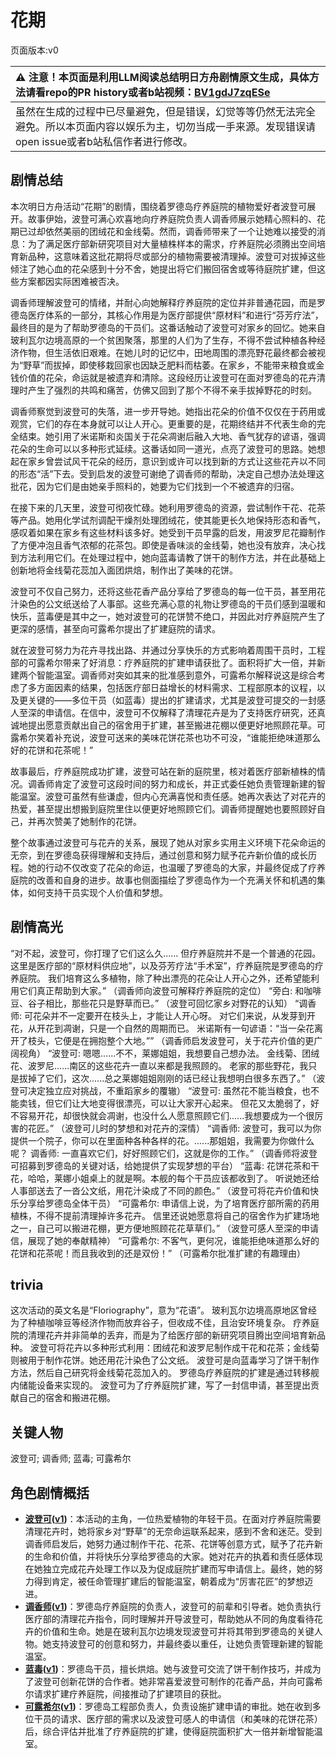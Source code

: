 # 花期
页面版本:v0
 

| :warning: 注意！本页面是利用LLM阅读总结明日方舟剧情原文生成，具体方法请看repo的PR history或者b站视频：[BV1gdJ7zqESe](https://www.bilibili.com/video/BV1gdJ7zqESe/)         |
|:----------------------------|
| 虽然在生成的过程中已尽量避免，但是错误，幻觉等等仍然无法完全避免。所以本页面内容以娱乐为主，切勿当成一手来源。发现错误请open issue或者b站私信作者进行修改。|



## 剧情总结
本次明日方舟活动“花期”的剧情，围绕着罗德岛疗养庭院的植物爱好者波登可展开。故事伊始，波登可满心欢喜地向疗养庭院负责人调香师展示她精心照料的、花期已过却依然美丽的团绒花和金线菊。然而，调香师带来了一个让她难以接受的消息：为了满足医疗部新研究项目对大量植株样本的需求，疗养庭院必须腾出空间培育新品种，这意味着这批花期将尽或部分的植物需要被清理掉。波登可对拔掉这些倾注了她心血的花朵感到十分不舍，她提出将它们搬回宿舍或等待庭院扩建，但这些方案都因实际困难被否决。

调香师理解波登可的情绪，并耐心向她解释疗养庭院的定位并非普通花园，而是罗德岛医疗体系的一部分，其核心作用是为医疗部提供“原材料”和进行“芬芳疗法”，最终目的是为了帮助罗德岛的干员们。这番话触动了波登可对家乡的回忆。她来自玻利瓦尔边境高原的一个贫困聚落，那里的人们为了生存，不得不尝试种植各种经济作物，但生活依旧艰难。在她儿时的记忆中，田地周围的漂亮野花最终都会被视为“野草”而拔掉，即使移栽回家也因缺乏肥料而枯萎。在家乡，不能带来粮食或金钱价值的花朵，命运就是被遗弃和清除。这段经历让波登可在面对罗德岛的花卉清理时产生了强烈的共鸣和痛苦，仿佛又回到了那个不得不亲手拔掉野花的时刻。

调香师察觉到波登可的失落，进一步开导她。她指出花朵的价值不仅仅在于药用或观赏，它们的存在本身就可以让人开心。更重要的是，花期终结并不代表生命的完全结束。她引用了米诺斯和炎国关于花朵凋谢后融入大地、香气犹存的谚语，强调花朵的生命可以以多种形式延续。这番话如同一道光，点亮了波登可的思路。她想起在家乡曾尝试风干花朵的经历，意识到或许可以找到新的方式让这些花卉以不同的形态“活”下去。受到启发的波登可谢绝了调香师的帮助，决定自己想办法处理这批花，因为它们是由她亲手照料的，她要为它们找到一个不被遗弃的归宿。

在接下来的几天里，波登可彻夜忙碌。她利用罗德岛的资源，尝试制作干花、花茶等产品。她用化学试剂调配干燥剂处理团绒花，使其能更长久地保持形态和香气，感叹着如果在家乡有这些材料该多好。她受到干员早露的启发，用波罗尼花瓣制作了方便冲泡且香气浓郁的花茶包。即使是香味淡的金线菊，她也没有放弃，决心找到方法利用它们。在处理过程中，她向蓝毒请教了饼干的制作方法，并在此基础上创新地将金线菊花蕊加入面团烘焙，制作出了美味的花饼。

波登可不仅自己努力，还将这些花香产品分享给了罗德岛的每一位干员，甚至用花汁染色的公文纸送给了人事部。这些充满心意的礼物让罗德岛的干员们感到温暖和快乐，蓝毒便是其中之一，她对波登可的花饼赞不绝口，并因此对疗养庭院产生了更深的感情，甚至向可露希尔提出了扩建庭院的请求。

就在波登可努力为花卉寻找出路、并通过分享快乐的方式影响着周围干员时，工程部的可露希尔带来了好消息：疗养庭院的扩建申请获批了。面积将扩大一倍，并新建两个智能温室。调香师对突如其来的批准感到意外，可露希尔解释说这是综合考虑了多方面因素的结果，包括医疗部日益增长的材料需求、工程部原本的议程，以及更关键的——多位干员（如蓝毒）提出的扩建请求，尤其是波登可提交的一封感人至深的申请信。在信中，波登可不仅解释了清理花卉是为了支持医疗研究，还真诚地提出愿意贡献出自己的宿舍用于扩建，甚至搬进花棚以便更好地照顾花草。可露希尔笑着补充说，波登可送来的美味花饼花茶也功不可没，“谁能拒绝味道那么好的花饼和花茶呢！”

故事最后，疗养庭院成功扩建，波登可站在新的庭院里，核对着医疗部新植株的情况。调香师肯定了波登可这段时间的努力和成长，并正式委任她负责管理新建的智能温室。波登可虽然有些谦虚，但内心充满喜悦和责任感。她再次表达了对花卉的热爱，甚至提出想搬到庭院里住以便更好地照顾它们。调香师提醒她也要照顾好自己，并再次赞美了她制作的花饼。

整个故事通过波登可与花卉的关系，展现了她从对家乡实用主义环境下花朵命运的无奈，到在罗德岛获得理解和支持后，通过创意和努力赋予花卉新价值的成长历程。她的行动不仅改变了花朵的命运，也温暖了罗德岛的大家，并最终促成了疗养庭院的改善和自身的进步。故事也侧面描绘了罗德岛作为一个充满关怀和机遇的集体，如何支持干员实现个人价值和梦想。
## 剧情高光
“对不起，波登可，你打理了它们这么久...... 但疗养庭院并不是一个普通的花园。 这里是医疗部的“原材料供应地”，以及芬芳疗法“手术室”，疗养庭院是罗德岛的疗养庭院。 我们培育这么多植物，除了种出漂亮的花朵让人开心之外，还希望能利用它们真正帮助到大家。” （调香师向波登可解释疗养庭院的定位）
“旁白: 和咖啡豆、谷子相比，那些花只是野草而已。” （波登可回忆家乡对野花的认知）
“调香师: 可花朵并不一定要开在枝头上，才能让人开心呀。 对它们来说，从发芽到开花，从开花到凋谢，只是一个自然的周期而已。 米诺斯有一句谚语：“当一朵花离开了枝头，它便是在拥抱整个大地。”” （调香师启发波登可，关于花卉价值的更广阔视角）
“波登可: 嗯嗯......不不，莱娜姐姐，我想要自己想办法。 金线菊、团绒花、波罗尼......南区的这些花卉一直以来都是我照顾的。 老家的那些野花，我只是拔掉了它们，这次......总之莱娜姐姐刚刚的话已经让我想明白很多东西了。” （波登可决定独立应对挑战，不重蹈家乡的覆辙）
“波登可: 虽然花不能当粮食，也不能卖钱，但它们让大地变得很漂亮，可以让大家开心起来。 但花又太脆弱了，好不容易开花，却很快就会凋谢，也没什么人愿意照顾它们......我想要成为一个很厉害的花匠。” （波登可儿时的梦想和对花卉的深情）
“调香师: 波登可，我可以为你提供一个院子，你可以在里面种各种各样的花。......那姐姐，我需要为你做什么呢？ 调香师: 一直喜欢它们，好好照顾它们，这就是你的工作。” （调香师将波登可招募到罗德岛的关键对话，给她提供了实现梦想的平台）
“蓝毒: 花饼花茶和干花，哈哈，莱娜小姐桌上的就是啊。本舰的每个干员应该都收到了。 听说她还给人事部送去了一沓公文纸，用花汁染成了不同的颜色。” （波登可将花卉价值和快乐分享给罗德岛全体干员）
“可露希尔: 申请信上说，为了培育医疗部所需的药用植株，不得不提前清理掉许多花卉。 信里还说她愿意将自己的宿舍作为扩建场地之一，自己可以搬进花棚，更方便地照顾花花草草们。” （波登可感人至深的申请信，展现了她的奉献精神）
“可露希尔: 不客气，更何况，谁能拒绝味道那么好的花饼和花茶呢！而且我收到的还是双份！” （可露希尔批准扩建的有趣理由）
## trivia
这次活动的英文名是“Floriography”，意为“花语”。
玻利瓦尔边境高原地区曾经为了种植咖啡豆等经济作物而放弃谷子，但收成不佳，且治安环境复杂。
疗养庭院的清理花卉并非简单的丢弃，而是为了给医疗部的新研究项目腾出空间培育新品种。
波登可将花卉以多种形式利用：团绒花和波罗尼制作成干花和花茶；金线菊则被用于制作花饼。她还用花汁染色了公文纸。
波登可是向蓝毒学习了饼干制作方法，然后自己研究将金线菊花蕊加入的。
罗德岛疗养庭院的扩建是通过转移舰内储能设备来实现的。
波登可为了疗养庭院扩建，写了一封信申请，甚至提出贡献自己的宿舍和搬进花棚。
## 关键人物
波登可; 调香师; 蓝毒; 可露希尔
## 角色剧情概括
-   **[波登可](../char_v3/char_258_podego.md)([v1](../chars/char_258_podego.md))**：本活动的主角，一位热爱植物的年轻干员。在面对疗养庭院需要清理花卉时，她将家乡对“野草”的无奈命运联系起来，感到不舍和迷茫。受到调香师启发后，她努力通过制作干花、花茶、花饼等创意方式，赋予了花卉新的生命和价值，并将快乐分享给罗德岛的大家。她对花卉的执着和责任感体现在她独立完成花卉处理工作以及为促成庭院扩建而写申请信上。最终，她的努力得到肯定，被任命管理扩建后的智能温室，朝着成为“厉害花匠”的梦想迈进。
-   **[调香师](../char_v3/char_181_flower.md)([v1](../chars/char_181_flower.md))**：罗德岛疗养庭院的负责人，波登可的前辈和引导者。她负责执行医疗部的清理花卉指令，同时理解并开导波登可，帮助她从不同的角度看待花卉的价值和生命。她是在玻利瓦尔边境发现波登可并将其带到罗德岛的关键人物。她支持波登可的创意和努力，并最终委以重任，让她负责管理新建的智能温室。
-   **[蓝毒](../char_v3/char_129_bluep.md)([v1](../chars/char_129_bluep.md))**：罗德岛干员，擅长烘焙。她与波登可交流了饼干制作技巧，并成为了波登可创新花饼的合作者。她非常喜爱波登可制作的花香产品，并向可露希尔请求扩建疗养庭院，间接推动了扩建项目的获批。
-   **[可露希尔](../char_v3/extended_char_ke_lu_xi_er.md)([v1](../chars/extended_char_ke_lu_xi_er.md))**：罗德岛工程部负责人，负责设施扩建申请的审批。她在收到多位干员的请求、医疗部的需求以及波登可感人的申请信（和美味的花饼花茶）后，综合评估并批准了疗养庭院的扩建，使得庭院面积扩大一倍并新增智能温室。
